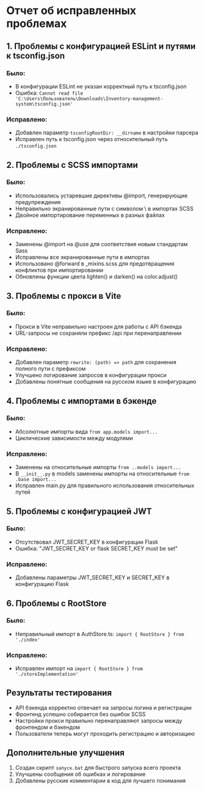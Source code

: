 # Отчет об исправленных проблемах

## 1. Проблемы с конфигурацией ESLint и путями к tsconfig.json

### Было:
- В конфигурации ESLint не указан корректный путь к tsconfig.json
- Ошибка: `Cannot read file 'C:\Users\Пользователь\Downloads\Inventory-management-system\tsconfig.json'`

### Исправлено:
- Добавлен параметр `tsconfigRootDir: __dirname` в настройки парсера
- Исправлен путь к tsconfig.json через относительный путь `./tsconfig.json`

## 2. Проблемы с SCSS импортами

### Было:
- Использовались устаревшие директивы @import, генерирующие предупреждения
- Неправильно экранированные пути с символом \ в импортах SCSS
- Двойное импортирование переменных в разных файлах

### Исправлено:
- Заменены @import на @use для соответствия новым стандартам Sass
- Исправлены все экранированные пути в импортах
- Использовано @forward в _mixins.scss для предотвращения конфликтов при импортировании
- Обновлены функции цвета lighten() и darken() на color.adjust()

## 3. Проблемы с прокси в Vite

### Было:
- Прокси в Vite неправильно настроен для работы с API бэкенда
- URL-запросы не сохраняли префикс /api при перенаправлении

### Исправлено:
- Добавлен параметр `rewrite: (path) => path` для сохранения полного пути с префиксом
- Улучшено логирование запросов в конфигурации прокси
- Добавлены понятные сообщения на русском языке в конфигурацию

## 4. Проблемы с импортами в бэкенде

### Было:
- Абсолютные импорты вида `from app.models import...`
- Циклические зависимости между модулями

### Исправлено:
- Заменены на относительные импорты `from ..models import...`
- В `__init__.py` в models заменены импорты на относительные `from .base import...`
- Исправлен main.py для правильного использования относительных путей

## 5. Проблемы с конфигурацией JWT

### Было:
- Отсутствовал JWT_SECRET_KEY в конфигурации Flask
- Ошибка: "JWT_SECRET_KEY or flask SECRET_KEY must be set"

### Исправлено:
- Добавлены параметры JWT_SECRET_KEY и SECRET_KEY в конфигурацию Flask

## 6. Проблемы с RootStore

### Было:
- Неправильный импорт в AuthStore.ts: `import { RootStore } from './index'`

### Исправлено:
- Исправлен импорт на `import { RootStore } from './storeImplementation'`

## Результаты тестирования

- API бэкенда корректно отвечает на запросы логина и регистрации
- Фронтенд успешно собирается без ошибок SCSS
- Настройки прокси правильно перенаправляют запросы между фронтендом и бэкендом
- Пользователи теперь могут проходить регистрацию и авторизацию

## Дополнительные улучшения

1. Создан скрипт `запуск.bat` для быстрого запуска всего проекта
2. Улучшены сообщения об ошибках и логирование
3. Добавлены русские комментарии в код для лучшего понимания 